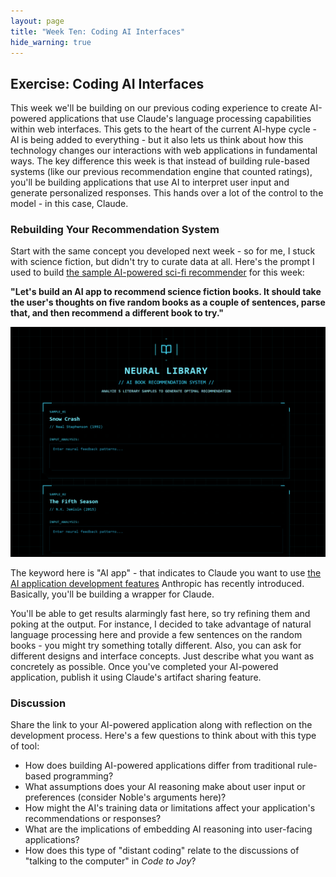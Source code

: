 ```yaml
---
layout: page
title: "Week Ten: Coding AI Interfaces"
hide_warning: true
---
```


## Exercise: Coding AI Interfaces

This week we'll be building on our previous coding experience to create AI-powered applications that use Claude's language processing capabilities within web interfaces. This gets to the heart of the current AI-hype cycle - AI is being added to everything - but it also lets us think about how this technology changes our interactions with web applications in fundamental ways. The key difference this week is that instead of building rule-based systems (like our previous recommendation engine that counted ratings), you'll be building applications that use AI to interpret user input and generate personalized responses. This hands over a lot of the control to the model - in this case, Claude.

### Rebuilding Your Recommendation System

Start with the same concept you developed next week - so for me, I stuck with science fiction, but didn't try to curate data at all. Here's the prompt I used to build [the sample AI-powered sci-fi recommender](https://claude.ai/public/artifacts/ec0218ea-f736-4881-bd33-dec7a287555a) for this week:

**"Let's build an AI app to recommend science fiction books. It should take the user's thoughts on five random books as a couple of sentences, parse that, and then recommend a different book to try."**

![Week Ten Sample](weekten.png)

The keyword here is "AI app" - that indicates to Claude you want to use [the AI application development features](https://www.anthropic.com/news/claude-powered-artifacts) Anthropic has recently introduced. Basically, you'll be building a wrapper for Claude.

You'll be able to get results alarmingly fast here, so try refining them and poking at the output. For instance, I decided to take advantage of natural language processing here and provide a few sentences on the random books - you might try something totally different. Also, you can ask for different designs and interface concepts. Just describe what you want as concretely as possible. Once you've completed your AI-powered application, publish it using Claude's artifact sharing feature. 

### Discussion

Share the link to your AI-powered application along with reflection on the development process. Here's a few questions to think about with this type of tool:

- How does building AI-powered applications differ from traditional rule-based programming?
- What assumptions does your AI reasoning make about user input or preferences (consider Noble's arguments here)?
- How might the AI's training data or limitations affect your application's recommendations or responses?
- What are the implications of embedding AI reasoning into user-facing applications?
- How does this type of "distant coding" relate to the discussions of "talking to the computer" in *Code to Joy*?



